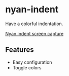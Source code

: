 # nyan-indent
Have a colorful indentation.

[Nyan indent screen capture](https://i.imgur.com/oY125tD.gif)

## Features
- Easy configuration
- Toggle colors
